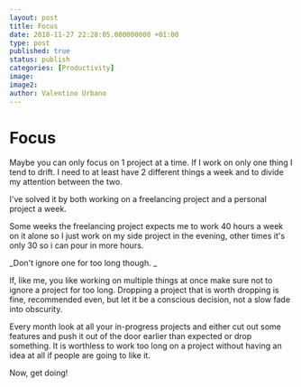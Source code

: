```yaml
---
layout: post
title: Focus
date: 2018-11-27 22:28:05.000000000 +01:00
type: post
published: true
status: publish
categories: [Productivity]
image:
image2:
author: Valentino Urbano
---
```


# Focus

Maybe you can only focus on 1 project at a time. If I work on only one thing I tend to drift. I need to at least have 2 different things a week and to divide my attention between the two.

I've solved it by both working on a freelancing project and a personal project a week.

Some weeks the freelancing project expects me to work 40 hours a week on it alone so I just work on my side project in the evening, other times it's only 30 so i can pour in more hours.

_Don't ignore one for too long though.
_

If, like me, you like working on multiple things at once make sure not to ignore a project for too long. Dropping a project that is worth dropping is fine, recommended even, but let it be a conscious decision, not a slow fade into obscurity.

Every month look at all your in-progress projects and either cut out some features and push it out of the door earlier than expected or drop something. It is worthless to work too long on a project without having an idea at all if people are going to like it.

Now, get doing!
